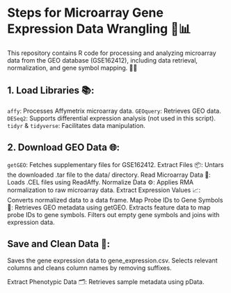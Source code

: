 # Steps for Microarray Gene Expression Data Wrangling  🧬📊
This repository contains R code for processing and analyzing microarray data from the GEO database (GSE162412), including data retrieval, normalization, and gene symbol mapping. 🔬✨

## 1. Load Libraries 📚:
`affy`: Processes Affymetrix microarray data.
`GEOquery`: Retrieves GEO data.
`DESeq2`: Supports differential expression analysis (not used in this script).
`tidyr` & `tidyverse`: Facilitates data manipulation.

## 2. Download GEO Data 🌐: 
`getGEO`: Fetches supplementary files for GSE162412.
Extract Files 📦: Untars the downloaded .tar file to the data/ directory.
Read Microarray Data 📄: Loads .CEL files using ReadAffy.
Normalize Data ⚙️: Applies RMA normalization to raw microarray data.
Extract Expression Values 📈: Converts normalized data to a data frame.
Map Probe IDs to Gene Symbols 🔄:
Retrieves GEO metadata using getGEO.
Extracts feature data to map probe IDs to gene symbols.
Filters out empty gene symbols and joins with expression data.

## Save and Clean Data 🧹:
Saves the gene expression data to gene_expression.csv.
Selects relevant columns and cleans column names by removing suffixes.

Extract Phenotypic Data 🗂️: Retrieves sample metadata using pData.
